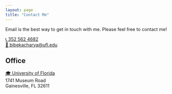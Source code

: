 ```yaml
---
layout: page
title: "Contact Me"
---
```


Email is the best way to get in touch with me. Please feel free to contact me! <br>

<a href="tel:PHONE_NUMBER">
  📞 352 562 4682
</a> <br>

<a href="mailto:EMAIL_ADDRESS">
  📧 bibekacharya@ufl.edu
</a> <br>

## Office
<a href="office:University">
  🎓 University of Florida
</a> <br>
1741 Museum Road <br>
Gainesville, FL 32611


